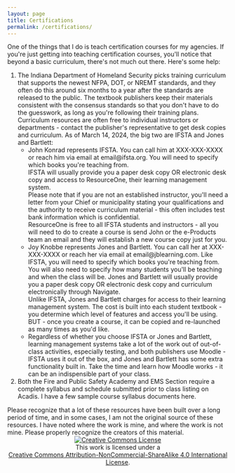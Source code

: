 ```yaml
---
layout: page
title: Certifications
permalink: /certifications/
---
```

One of the things that I do is teach certification courses for my agencies.  If you're just getting into teaching certification courses, you'll notice that beyond a basic curriculum, there's not much out there.  Here's some help:

<ol>
<li> The Indiana Department of Homeland Security picks training curriculum that supports the newest NFPA, DOT, or NREMT standards, and they often do this around six months to a year after the standards are released to the public.  The textbook publishers keep their materials consistent with the consensus standards so that you don't have to do the guesswork, as long as you're following their training plans.  Curriculum resources are often free to individual instructors or departments - contact the publisher's representative to get desk copies and curriculum.  As of March 14, 2024, the big two are IFSTA and Jones and Bartlett:
	<ul>
		<li>John Konrad represents IFSTA.  You can call him at XXX-XXX-XXXX or reach him via email at email@ifsta.org. You will need to specify which books you're teaching from. 
		<br>IFSTA will usually provide you a paper desk copy OR electronic desk copy and access to ResourceOne, their learning management system. 
		<br>Please note that if you are not an established instructor, you'll need a letter from your Chief or municipality stating your qualifications and the authority to receive curriculum material - this often includes test bank information which is confidential. 
		<br>ResourceOne is free to all IFSTA students and instructors - all you will need to do to create a course is send John or the e-Products team an email and they will establish a new course copy just for you. </li>
		<li>Joy Knobbe represents Jones and Bartlett.  You can call her at XXX-XXX-XXXX or reach her via email at email@jblearning.com.  Like IFSTA, you will need to specify which books you're teaching from. 
		<br>You will also need to specify how many students you'll be teaching and when the class will be. Jones and Bartlett will usually provide you a paper desk copy OR electronic desk copy and curriculum electronically through Navigate. 
		<br>Unlike IFSTA, Jones and Bartlett charges for access to their learning management system.  The cost is built into each student textbook - you determine which level of features and access you'll be using.  BUT - once you create a course, it can be copied and re-launched as many times as you'd like. </li>
		<li>Regardless of whether you choose IFSTA or Jones and Bartlett, learning management systems take a lot of the work out of out-of-class activities, especially testing, and both publishers use Moodle - IFSTA uses it out of the box, and Jones and Bartlett has some extra functionality built in. Take the time and learn how Moodle works - it can be an indispensible part of your class.</li>
	</ul>
<li> Both the Fire and Public Safety Academy and EMS Section require a complete syllabus and schedule submitted prior to class listing on Acadis.  I have a few sample course syllabus documents here. </li>
</ol>
Please recognize that a lot of these resources have been built over a long period of time, and in some cases, I am not the original source of these resources.  I have noted where the work is mine, and where the work is not mine.  Please properly recognize the creators of this material.

<center><a rel="license" href="http://creativecommons.org/licenses/by-nc-sa/4.0/"><img alt="Creative Commons License" style="border-width:0" src="https://i.creativecommons.org/l/by-nc-sa/4.0/88x31.png" /></a><br />This work is licensed under a <br><a rel="license" href="http://creativecommons.org/licenses/by-nc-sa/4.0/">Creative Commons Attribution-NonCommercial-ShareAlike 4.0 International License</a>.</center>
